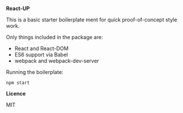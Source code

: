**React-UP**

This is a basic starter boilerplate ment for quick proof-of-concept style work.

Only things included in the package are:

- React and React-DOM
- ES6 support via Babel
- webpack and webpack-dev-server

Running the boilerplate:

`npm start`

**Licence**

MIT